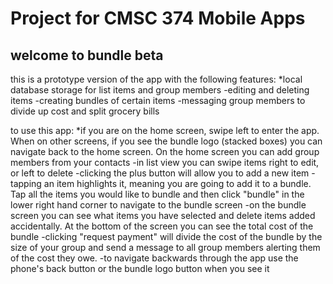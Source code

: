 # Project for CMSC 374 Mobile Apps
## welcome to bundle beta
this is a prototype version of the app with the following features:
*local database storage for list items and group members
-editing and deleting items 
-creating bundles of certain items
-messaging group members to divide up cost and split grocery bills

to use this app:
*if you are on the home screen, swipe left to enter the app. When on other screens, if you see the bundle logo (stacked boxes) you can navigate back to the home screen. On the home screen you can add group members from your contacts
-in list view you can swipe items right to edit, or left to delete
-clicking the plus button will allow you to add a new item
-tapping an item highlights it, meaning you are going to add it to a bundle. Tap all the items you would like to bundle and then click "bundle" in the lower right hand corner to navigate to the bundle screen
-on the bundle screen you can see what items you have selected and delete items added accidentally. At the bottom of the screen you can see the total cost of the bundle
-clicking "request payment" will divide the cost of the bundle by the size of your group and send a message to all group members alerting them of the cost they owe.
-to navigate backwards through the app use the phone's back button or the bundle logo button when you see it
  
